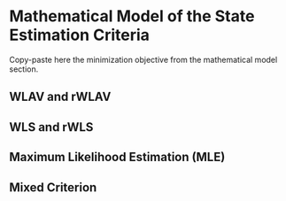 # Mathematical Model of the State Estimation Criteria

Copy-paste here the minimization objective from the mathematical model section.

## WLAV and rWLAV

## WLS and rWLS

## Maximum Likelihood Estimation (MLE)

## Mixed Criterion
